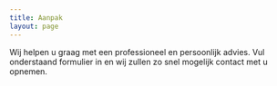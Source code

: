 ```yaml
---
title: Aanpak
layout: page
---
```


Wij helpen u graag met een professioneel en persoonlijk advies. Vul onderstaand formulier in en wij zullen zo snel mogelijk contact met u opnemen.